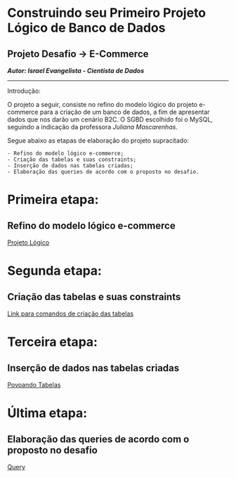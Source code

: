 # Construindo seu Primeiro Projeto Lógico de Banco de Dados

## Projeto Desafio -> E-Commerce

**_Autor: Israel Evangelista - Cientista de Dados_**
____________________________________________________________________________________________________________________________________________________

Introdução:

  O projeto a seguir, consiste no refino do modelo lógico do projeto e-commerce para a criação de um banco de dados, a fim de apresentar dados que nos darão um cenário B2C. O SGBD escolhido foi o MySQL, seguindo a indicação da professora _Juliana Mascarenhas_.
  
  Segue abaixo as etapas de elaboração do projeto supracitado:
  
    - Refino do modelo lógico e-commerce;
    - Criação das tabelas e suas constraints;
    - Inserção de dados nas tabelas criadas;
    - Elaboração das queries de acordo com o proposto no desafio.
  
  
# Primeira etapa:

## Refino do modelo lógico e-commerce

[Projeto Lógico](https://github.com/IsraelEvangelista/UnimedBH_Bootcamp/blob/main/Projeto%20L%C3%B3gico%20de%20Banco%20de%20Dados/e_commerce.png)

# Segunda etapa:

## Criação das tabelas e suas constraints

[Link para comandos de criação das tabelas](https://github.com/IsraelEvangelista/UnimedBH_Bootcamp/blob/main/Projeto%20L%C3%B3gico%20de%20Banco%20de%20Dados/Criando_tabelas.sql)

# Terceira etapa:

## Inserção de dados nas tabelas criadas

[Povoando Tabelas](https://github.com/IsraelEvangelista/UnimedBH_Bootcamp/blob/main/Projeto%20L%C3%B3gico%20de%20Banco%20de%20Dados/Inserindo_dados.sql)

# Última etapa:

## Elaboração das queries de acordo com o proposto no desafio

[Query](https://github.com/IsraelEvangelista/UnimedBH_Bootcamp/blob/main/Projeto%20L%C3%B3gico%20de%20Banco%20de%20Dados/query.sql)
